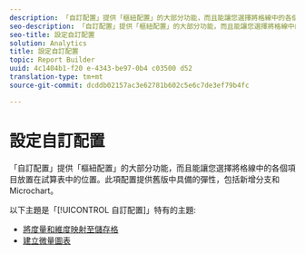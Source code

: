 ```yaml
---
description: 「自訂配置」提供「樞紐配置」的大部分功能，而且能讓您選擇將格線中的各個項目放置在試算表中的位置。此項配置提供舊版中具備的彈性，包括新增分支和 Microchart。
seo-description: 「自訂配置」提供「樞紐配置」的大部分功能，而且能讓您選擇將格線中的各個項目放置在試算表中的位置。此項配置提供舊版中具備的彈性，包括新增分支和 Microchart。
seo-title: 設定自訂配置
solution: Analytics
title: 設定自訂配置
topic: Report Builder
uuid: 4c1404b1-f20 e-4343-be97-0b4 c03500 d52
translation-type: tm+mt
source-git-commit: dcddb02157ac3e62781b602c5e6c7de3ef79b4fc

---
```



# 設定自訂配置

「自訂配置」提供「樞紐配置」的大部分功能，而且能讓您選擇將格線中的各個項目放置在試算表中的位置。此項配置提供舊版中具備的彈性，包括新增分支和 Microchart。

以下主題是「[!UICONTROL 自訂配置]」特有的主題: 

* [將度量和維度映射至儲存格](/help/analyze/report-builder/layout/map-metrics-and-dimensions-to-cells.md)
* [建立微量圖表](/help/analyze/report-builder/layout/t-create-a-microchart.md)